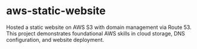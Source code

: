 # aws-static-website
Hosted a static website on AWS S3 with domain management via Route 53. This project demonstrates foundational AWS skills in cloud storage, DNS configuration, and website deployment.
